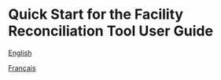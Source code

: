 # Quick Start for the Facility Reconciliation Tool User Guide

[English](en/index.md)  

[Français](fr/index.md)

